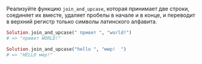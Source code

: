 
Реализуйте функцию `join_and_upcase`, которая принимает две строки, соединяет их вместе, удаляет пробелы в начале и в конце, и переводит в верхний регистр только символы латинского алфавита.

```elixir
Solution.join_and_upcase(" привет ", "world!")
# => "привет WORLD!"

Solution.join_and_upcase("hello ", "мир!  ")
# => "HELLO мир!"
```
